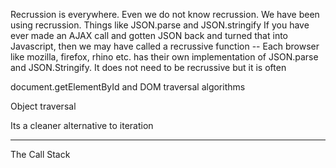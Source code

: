 Recrussion is everywhere. Even we do not know recrussion. We have been using recrussion.
Things like JSON.parse and JSON.stringify
If you have ever made an AJAX call and gotten JSON back and turned that into Javascript, then we may have called a recrussive function --
Each browser like mozilla, firefox, rhino etc. has their own implementation of JSON.parse and JSON.Stringify. It does not need to be recrussive but it is often

document.getElementById and DOM traversal algorithms

Object traversal

Its a cleaner alternative to iteration

---

The Call Stack
